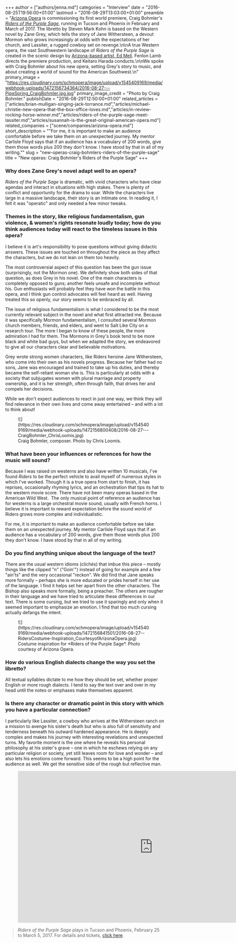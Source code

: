 +++
author = ["authors/jenna.md"]
categories = "Interview"
date = "2016-08-25T19:56:00+01:00"
lastmod = "2016-08-29T13:03:00+01:00"
preamble = "[Arizona Opera](/scene/companies/arizona-opera/) is commissioning its first world premiere, Craig Bohmler's [*Riders of the Purple Sage*](http://www.azopera.org/performances/riders-purple-sage/), running in Tucson and Phoenix in February and March of 2017. The libretto by Steven Mark Kohn is based on the Western novel by Zane Grey, which tells the story of Jane Withersteen, a devout Mormon who grows increasingly at odds with the expectations of her church, and Lassiter, a rugged cowboy set on revenge.\n\nA true Western opera, the vast Southwestern landscape of *Riders of the Purple Sage* is created in the scenic design by [Arizona-based artist, Ed Mell](https://youtu.be/8UwlwjYXXlc). Fenlon Lamb directs the premiere production, and Keitaro Harada conducts.\n\nWe spoke with Craig Bohmler about his new opera, setting Grey's story to music, and about creating a world of sound for the American Southwest.\n"
primary_image = "https://res.cloudinary.com/schmopera/image/upload/v1545409169/media/webhook-uploads/1472156734364/2016-08-27---PipeSpring_CraigBohmler.jpg.jpg"
primary_image_credit = "Photo by Craig Bohmler."
publishDate = "2016-08-29T12:50:00+01:00"
related_articles = ["articles/brian-mulligan-singing-jack-torrance.md","articles/michael-christie-new-opera-that-the-box-office-loves.md","articles/in-review-rocking-horse-winner.md","articles/riders-of-the-purple-sage-meet-lassiter.md","articles/susannah-is-the-great-original-american-opera.md"]
related_companies = ["scene/companies/arizona-opera.md"]
short_description = "&quot;For me, it is important to make an audience comfortable before we take them on an unexpected journey. My mentor Carlisle Floyd says that if an audience has a vocabulary of 200 words, give them those words plus 200 they don&#039;t know. I have stood by that in all of my writing.&quot;"
slug = "new-operas-craig-bohmlers-riders-of-the-purple-sage"
title = "New operas: Craig Bohmler&#039;s Riders of the Purple Sage"
+++

### Why does Zane Grey's novel adapt well to an opera?

*Riders of the Purple Sage* is dramatic, with vivid characters who have clear agendas and interact in situations with high stakes. There is plenty of conflict and opportunity for the drama to soar. While the characters live large in a massive landscape, their story is an intimate one. In reading it, I felt it was "operatic" and only needed a few minor tweaks.

### Themes in the story, like religious fundamentalism, gun violence, & women's rights resonate loudly today; how do you think audiences today will react to the timeless issues in this opera?

I believe it is art's responsibility to pose questions without giving didactic answers. These issues are touched on throughout the piece as they affect the characters, but we do not lean on them too heavily.

The most controversial aspect of this question has been the gun issue (surprisingly, not the Mormon one). We definitely show both sides of that question, as does Grey in his novel. One of the main characters is completely opposed to guns; another feels unsafe and incomplete without his. Gun enthusiasts will probably feel they have won the battle in this opera, and I think gun control advocates will feel heard as well. Having treated this so openly, our story seems to be embraced by all.  

The issue of religious fundamentalism is what I considered to be the most currently relevant subject in the novel and what first attracted me. Because it was specifically Mormon fundamentalism, I consulted several Mormon church members, friends, and elders, and went to Salt Like City on a research tour. The more I began to know of these people, the more admiration I had for them. The Mormons in Grey's book tend to be more black and white bad guys, but when we adapted the story, we endeavored to give all our characters clear and believable motivations. 

Grey wrote strong women characters, like Riders heroine Jane Withersteen, who come into their own as his novels progress. Because her father had no sons, Jane was encouraged and trained to take up his duties, and thereby became the self-reliant woman she is. This is particularly at odds with a society that subjugates women with plural marriage and property ownership, and it is her strength, often through faith, that drives her and compels her decisions.

While we don't expect audiences to react in just one way, we think they will find relevance in their own lives and come away entertained – and with a lot to think about!

<figure data-type="image">
![](https://res.cloudinary.com/schmopera/image/upload/v1545409169/media/webhook-uploads/1472156800408/2016-08-27---CraigBohmler_ChrisLoomis.jpg)
<figcaption>Craig Bohmler, composer. Photo by Chris Loomis.</figcaption></figure>

### What have been your influences or references for how the music will sound?

Because I was raised on westerns and also have written 10 musicals, I've found *Riders* to be the perfect vehicle to avail myself of numerous styles in which I’ve worked. Though it is a true opera from start to finish, it has reprises, occasionally rhyming lyrics, and an orchestration that tips its hat to the western movie score. There have not been many operas based in the American Wild West.  The only musical point of reference an audience has for westerns is a large orchestral movie sound, usually with French horns. I believe it is important to reward expectation before the sound world of Riders grows more complex and individualistic. 

For me, it is important to make an audience comfortable before we take them on an unexpected journey. My mentor Carlisle Floyd says that if an audience has a vocabulary of 200 words, give them those words plus 200 they don't know. I have stood by that in all of my writing. 

### Do you find anything unique about the language of the text?

There are the usual western idioms (clichés) that imbue this piece – mostly things like the clipped "n" ("Goin'") instead of going for example and a few "ain'ts" and the very occasional "reckon". We did find that Jane speaks more formally – perhaps she is more educated or prides herself in her use of the language. I find it helps set her apart from the other characters. The Bishop also speaks more formally, being a preacher. The others are rougher in their language and we have tried to articulate these differences in our text. There is some cursing, but we tried to use it sparingly and only when it seemed important to emphasize an emotion. I find that too much cursing actually defangs the intent. 

<figure data-type="image">
![](https://res.cloudinary.com/schmopera/image/upload/v1545409169/media/webhook-uploads/1472156841501/2016-08-27--RidersCostume-Inspiration_CourtesyofArizonaOpera.jpg)<figcaption>Costume inspiration for *Riders of the Purple Sage*. Photo courtesy of Arizona Opera.</figcaption>
</figure>

### How do various English dialects change the way you set the libretto?

All textual syllables dictate to me how they should be set, whether proper English or more rough dialects. I tend to say the text over and over in my head until the notes or emphases make themselves apparent. 

### Is there any character or dramatic point in this story with which you have a particular connection?

I particularly like Lassiter, a cowboy who arrives at the Withersteen ranch on a mission to avenge his sister's death but who is also full of sensitivity and tenderness beneath his outward hardened appearance. He is deeply complex and makes his journey with interesting revelations and unexpected turns. My favorite moment is the one where he reveals his personal philosophy at his sister's grave – one in which he eschews relying on any particular religion or society, yet still leaves room for love and wonder – and also lets his emotions come forward. This seems to be a high point for the audience as well. We get the sensitive side of the rough but reflective man.

<figure data-type="video">
<iframe width="854" height="480" src="https://www.youtube.com/embed/18wFLp42ZD4" frameborder="0" allowfullscreen></iframe>
</figure>

>*Riders of the Purple Sage* plays in Tucson and Phoenix, February 25 to March 5, 2017. For details and tickets, [click here](http://www.azopera.org/performances/riders-purple-sage).
